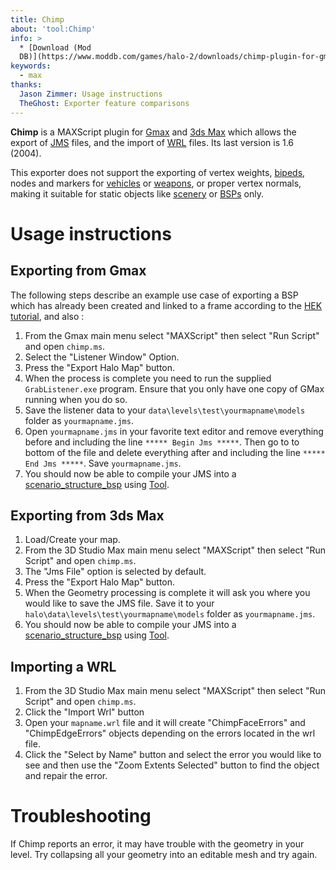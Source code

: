 ```yaml
---
title: Chimp
about: 'tool:Chimp'
info: >
  * [Download (Mod
  DB)](https://www.moddb.com/games/halo-2/downloads/chimp-plugin-for-gmax)
keywords:
  - max
thanks:
  Jason Zimmer: Usage instructions
  TheGhost: Exporter feature comparisons
---
```

**Chimp** is a MAXScript plugin for [Gmax](~) and [3ds Max](~3dsmax) which allows the export of [JMS](~) files, and the import of [WRL](~) files. Its last version is 1.6 (2004).

This exporter does not support the exporting of vertex weights, [bipeds](~biped), nodes and markers for [vehicles](~vehicle) or [weapons](~weapon), or proper vertex normals, making it suitable for static objects like [scenery](~) or [BSPs](~scenario_structure_bsp) only.

# Usage instructions
## Exporting from Gmax
The following steps describe an example use case of exporting a BSP which has already been created and linked to a frame according to the [HEK tutorial][hek-tut], and also :

1. From the Gmax main menu select "MAXScript" then select "Run Script" and open `chimp.ms`.
2. Select the "Listener Window" Option.
3. Press the "Export Halo Map" button.
4. When the process is complete you need to run the supplied `GrabListener.exe` program. Ensure that you only have one copy of GMax running when you do so.
5. Save the listener data to your `data\levels\test\yourmapname\models` folder as `yourmapname.jms`.
6. Open `yourmapname.jms` in your favorite text editor and remove everything before and including the line `***** Begin Jms *****`. Then go to to bottom of the file and delete everything after and including the line `***** End Jms *****`. Save `yourmapname.jms`.
7. You should now be able to compile your JMS into a [scenario_structure_bsp](~) using [Tool](~).

## Exporting from 3ds Max

1. Load/Create your map.
2. From the 3D Studio Max main menu select "MAXScript" then select "Run Script" and open `chimp.ms`.
3. The "Jms File" option is selected by default.
4. Press the "Export Halo Map" button.
5. When the Geometry processing is complete it will ask you where you would like to save the JMS file. Save it to your `halo\data\levels\test\yourmapname\models` folder as `yourmapname.jms`.
8. You should now be able to compile your JMS into a [scenario_structure_bsp](~) using [Tool](~).

## Importing a WRL

1. From the 3D Studio Max main menu select "MAXScript" then select "Run Script" and open `chimp.ms`.
2. Click the "Import Wrl" button
3. Open your `mapname.wrl` file and it will create "ChimpFaceErrors" and "ChimpEdgeErrors" objects depending on the errors located in the wrl file.
4. Click the "Select by Name" button and select the error you would like to see and then use the "Zoom Extents Selected" button to find the object and repair the error.

# Troubleshooting

If Chimp reports an error, it may have trouble with the geometry in your level. Try collapsing all your geometry into an editable mesh and try again.

[hek-tut]: http://nikon.bungie.org/misc/hek_tutorial/
